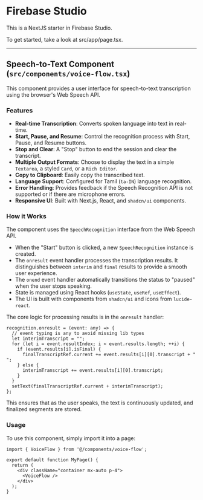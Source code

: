 # Firebase Studio

This is a NextJS starter in Firebase Studio.

To get started, take a look at src/app/page.tsx.

---

## Speech-to-Text Component (`src/components/voice-flow.tsx`)

This component provides a user interface for speech-to-text transcription using the browser's Web Speech API.

### Features

*   **Real-time Transcription**: Converts spoken language into text in real-time.
*   **Start, Pause, and Resume**: Control the recognition process with Start, Pause, and Resume buttons.
*   **Stop and Clear**: A "Stop" button to end the session and clear the transcript.
*   **Multiple Output Formats**: Choose to display the text in a simple `Textarea`, a styled `Card`, or a `Rich Editor`.
*   **Copy to Clipboard**: Easily copy the transcribed text.
*   **Language Support**: Configured for Tamil (`ta-IN`) language recognition.
*   **Error Handling**: Provides feedback if the Speech Recognition API is not supported or if there are microphone errors.
*   **Responsive UI**: Built with Next.js, React, and `shadcn/ui` components.

### How it Works

The component uses the `SpeechRecognition` interface from the Web Speech API.

- When the "Start" button is clicked, a new `SpeechRecognition` instance is created.
- The `onresult` event handler processes the transcription results. It distinguishes between `interim` and `final` results to provide a smooth user experience.
- The `onend` event handler automatically transitions the status to "paused" when the user stops speaking.
- State is managed using React hooks (`useState`, `useRef`, `useEffect`).
- The UI is built with components from `shadcn/ui` and icons from `lucide-react`.

The core logic for processing results is in the `onresult` handler:

```typescriptreact
recognition.onresult = (event: any) => {
  // event typing is any to avoid missing lib types
  let interimTranscript = "";
  for (let i = event.resultIndex; i < event.results.length; ++i) {
    if (event.results[i].isFinal) {
      finalTranscriptRef.current += event.results[i][0].transcript + " ";
    } else {
      interimTranscript += event.results[i][0].transcript;
    }
  }
  setText(finalTranscriptRef.current + interimTranscript);
};
```

This ensures that as the user speaks, the text is continuously updated, and finalized segments are stored.

### Usage

To use this component, simply import it into a page:

```typescriptreact
import { VoiceFlow } from '@/components/voice-flow';

export default function MyPage() {
  return (
    <div className="container mx-auto p-4">
      <VoiceFlow />
    </div>
  );
}
```
